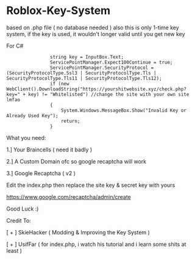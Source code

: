 # Roblox-Key-System
based on .php file ( no database needed ) also this is only 1-time key system, if the key is used, it wouldn't longer valid until you get new key


For C#
```
                string key = InputBox.Text; 
                ServicePointManager.Expect100Continue = true;
                ServicePointManager.SecurityProtocol = (SecurityProtocolType.Ssl3 | SecurityProtocolType.Tls | SecurityProtocolType.Tls11 | SecurityProtocolType.Tls12);
                if (new WebClient().DownloadString("https://yourshitwebsite.xyz/check.php?key=" + key) != "Whitelisted") //change the site with your own site lmfao
                {
                    System.Windows.MessageBox.Show("Invalid Key or Already Used Key");
                    return;
                }
```

What you need:

1.] Your Braincells ( need it badly )

2.] A Custom Domain ofc so google recaptcha will work

3.] Google Recaptcha ( v2 )


Edit the index.php then replace the site key & secret key with yours

https://www.google.com/recaptcha/admin/create

Good Luck :)

Credit To:

[ + ] SkieHacker ( Modding & Improving the Key System )

[ + ] UsifFar ( for index.php, i watch his tutorial and i learn some shits at least )

